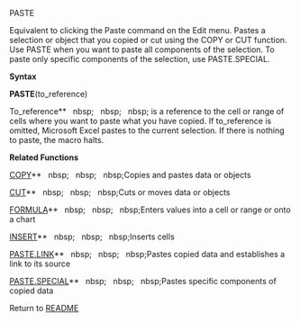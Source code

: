 PASTE

Equivalent to clicking the Paste command on the Edit menu. Pastes a
selection or object that you copied or cut using the COPY or CUT
function. Use PASTE when you want to paste all components of the
selection. To paste only specific components of the selection, use
PASTE.SPECIAL.

**Syntax**

**PASTE**(to\_reference)

To\_reference**&nbsp;&nbsp;&nbsp;nbsp;&nbsp;&nbsp;&nbsp;nbsp;&nbsp;&nbsp;&nbsp;nbsp;&nbsp;is a reference to the cell or range
of cells where you want to paste what you have copied. If to\_reference
is omitted, Microsoft Excel pastes to the current selection. If there is
nothing to paste, the macro halts.

**Related Functions**

[COPY](COPY.md)**&nbsp;&nbsp;&nbsp;nbsp;&nbsp;&nbsp;&nbsp;nbsp;&nbsp;&nbsp;&nbsp;nbsp;Copies and pastes data or objects

[CUT](CUT.md)**&nbsp;&nbsp;&nbsp;nbsp;&nbsp;&nbsp;&nbsp;nbsp;&nbsp;&nbsp;&nbsp;nbsp;Cuts or moves data or objects

[FORMULA](FORMULA.md)**&nbsp;&nbsp;&nbsp;nbsp;&nbsp;&nbsp;&nbsp;nbsp;&nbsp;&nbsp;&nbsp;nbsp;Enters values into a cell or range or onto a
chart

[INSERT](INSERT.md)**&nbsp;&nbsp;&nbsp;nbsp;&nbsp;&nbsp;&nbsp;nbsp;&nbsp;&nbsp;&nbsp;nbsp;Inserts cells

[PASTE.LINK](PASTE.LINK.md)**&nbsp;&nbsp;&nbsp;nbsp;&nbsp;&nbsp;&nbsp;nbsp;&nbsp;&nbsp;&nbsp;nbsp;Pastes copied data and establishes a link to
its source

[PASTE.SPECIAL](PASTE.SPECIAL.md)**&nbsp;&nbsp;&nbsp;nbsp;&nbsp;&nbsp;&nbsp;nbsp;&nbsp;&nbsp;&nbsp;nbsp;Pastes specific components of copied data



Return to [README](README.md)

